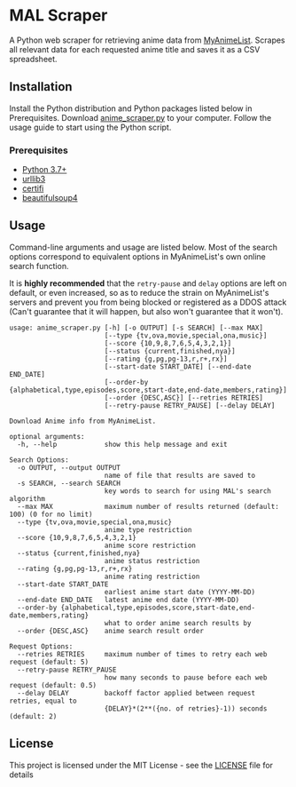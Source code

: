 # MAL Scraper
A Python web scraper for retrieving anime data from [MyAnimeList](https://myanimelist.net/).
Scrapes all relevant data for each requested anime title and saves it as a CSV spreadsheet.

## Installation

Install the Python distribution and Python packages listed below in Prerequisites.
Download [anime_scraper.py](./anime_scraper.py) to your computer.
Follow the usage guide to start using the Python script.

### Prerequisites

- [Python 3.7+](https://www.python.org/downloads/)
- [urllib3](https://urllib3.readthedocs.io/en/latest/)
- [certifi](https://pypi.org/project/certifi/)
- [beautifulsoup4](https://www.crummy.com/software/BeautifulSoup/)

##  Usage
Command-line arguments and usage are listed below. Most of the search options correspond
to equivalent options in MyAnimeList's own online search function.

It is **highly recommended** that the `retry-pause` and `delay` options are left on
default, or even increased, so as to reduce the strain on MyAnimeList's servers and
prevent you from being blocked or registered as a DDOS attack (Can't guarantee
that it will happen, but also won't guarantee that it won't).


```
usage: anime_scraper.py [-h] [-o OUTPUT] [-s SEARCH] [--max MAX]
                        [--type {tv,ova,movie,special,ona,music}]
                        [--score {10,9,8,7,6,5,4,3,2,1}]
                        [--status {current,finished,nya}]
                        [--rating {g,pg,pg-13,r,r+,rx}]
                        [--start-date START_DATE] [--end-date END_DATE]
                        [--order-by {alphabetical,type,episodes,score,start-date,end-date,members,rating}]
                        [--order {DESC,ASC}] [--retries RETRIES]
                        [--retry-pause RETRY_PAUSE] [--delay DELAY]

Download Anime info from MyAnimeList.

optional arguments:
  -h, --help            show this help message and exit

Search Options:
  -o OUTPUT, --output OUTPUT
                        name of file that results are saved to
  -s SEARCH, --search SEARCH
                        key words to search for using MAL's search algorithm
  --max MAX             maximum number of results returned (default: 100) (0 for no limit)
  --type {tv,ova,movie,special,ona,music}
                        anime type restriction
  --score {10,9,8,7,6,5,4,3,2,1}
                        anime score restriction
  --status {current,finished,nya}
                        anime status restriction
  --rating {g,pg,pg-13,r,r+,rx}
                        anime rating restriction
  --start-date START_DATE
                        earliest anime start date (YYYY-MM-DD)
  --end-date END_DATE   latest anime end date (YYYY-MM-DD)
  --order-by {alphabetical,type,episodes,score,start-date,end-date,members,rating}
                        what to order anime search results by
  --order {DESC,ASC}    anime search result order

Request Options:
  --retries RETRIES     maximum number of times to retry each web request (default: 5)
  --retry-pause RETRY_PAUSE
                        how many seconds to pause before each web request (default: 0.5)
  --delay DELAY         backoff factor applied between request retries, equal to
                        {DELAY}*(2**({no. of retries}-1)) seconds (default: 2)

```

## License

This project is licensed under the MIT License - see the [LICENSE](LICENSE) file for details
